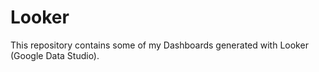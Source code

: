 # Looker
This repository contains some of my Dashboards generated with Looker (Google Data Studio).
